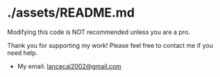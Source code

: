 # ./assets/README.md

Modifying this code is NOT recommended unless you are a pro.

Thank you for supporting my work! Please feel free to contact me if you need help.

- My email: lancecai2002@gmail.com
